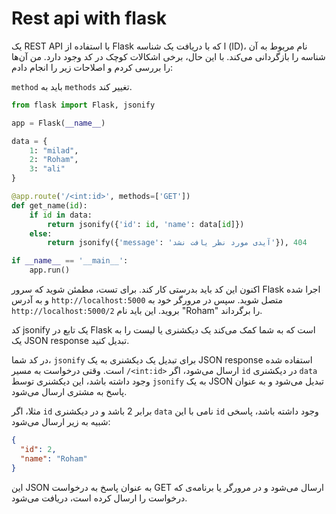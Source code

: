 # Rest api with flask 
یک REST API با استفاده از Flask ا که با دریافت یک شناسه (ID)، نام مربوط به آن شناسه را بازگردانی می‌کند. 
با این حال، برخی اشکالات کوچک در کد وجود دارد. من آن‌ها را بررسی کردم و اصلاحات زیر را انجام دادم:

`method` باید به `methods` تغییر کند.


```python
from flask import Flask, jsonify

app = Flask(__name__)

data = {
    1: "milad",
    2: "Roham",
    3: "ali"
}

@app.route('/<int:id>', methods=['GET'])
def get_name(id):
    if id in data:
        return jsonify({'id': id, 'name': data[id]})
    else:
        return jsonify({'message': 'آیدی مورد نظر یافت نشد'}), 404

if __name__ == '__main__':
    app.run()
```

اکنون این کد باید بدرستی کار کند. برای تست، مطمئن شوید که سرور Flask اجرا شده و به آدرس `http://localhost:5000` متصل شوید. سپس در مرورگر خود به `http://localhost:5000/2` بروید. این باید نام "Roham" را برگرداند.



کد jsonify یک تابع در Flask است که به شما کمک می‌کند یک دیکشنری یا لیست را به یک JSON response تبدیل کنید.

در کد شما، `jsonify` برای تبدیل یک دیکشنری به یک JSON response استفاده شده است. وقتی درخواست به مسیر `/<int:id>` ارسال می‌شود، اگر `id` در دیکشنری `data` وجود داشته باشد، این دیکشنری توسط `jsonify` به یک JSON تبدیل می‌شود و به عنوان پاسخ به مشتری ارسال می‌شود.

مثلا، اگر `id` برابر 2 باشد و در دیکشنری `data` نامی با این `id` وجود داشته باشد، پاسخی شبیه به زیر ارسال می‌شود:

```json
{
  "id": 2,
  "name": "Roham"
}
```

این JSON به عنوان پاسخ به درخواست GET ارسال می‌شود و در مرورگر یا برنامه‌ی که درخواست را ارسال کرده است، دریافت می‌شود.
